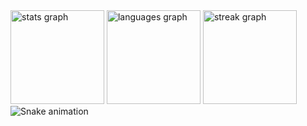 <div align="left">
  <img src="https://github-readme-stats.vercel.app/api?username=ggomez0&hide_title=false&hide_rank=false&show_icons=true&include_all_commits=true&count_private=true&disable_animations=false&theme=dracula&locale=en&hide_border=false&order=1" height="150" alt="stats graph"  />
  <img src="https://github-readme-stats.vercel.app/api/top-langs?username=ggomez0&locale=en&hide_title=false&layout=compact&card_width=320&langs_count=5&theme=dracula&hide_border=false&order=2" height="150" alt="languages graph"  />
  <img src="https://streak-stats.demolab.com?user=ggomez0&locale=en&mode=daily&theme=dracula&hide_border=false&border_radius=5&order=3" height="150" alt="streak graph"  />
</div>


<img src="https://raw.githubusercontent.com/ggomez0/ggomez0/output/snake.svg" alt="Snake animation" />

###

<div data-iframe-width="150" data-iframe-height="270" data-share-badge-id="125c768d-1fe2-4202-a07f-abbe8d38b1cb" data-share-badge-host="https://www.credly.com"></div><script type="text/javascript" async src="//cdn.credly.com/assets/utilities/embed.js"></script>
